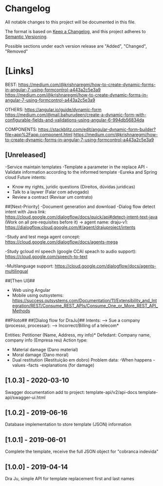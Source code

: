 # Changelog
All notable changes to this project will be documented in this file.

The format is based on [Keep a Changelog](https://keepachangelog.com/en/1.0.0/),
and this project adheres to [Semantic Versioning](https://semver.org/spec/v2.0.0.html).

Possible sections under each version release are "Added", "Changed", "Removed"

# [Links]
BEST:
https://medium.com/@krishnaregmi/how-to-create-dynamic-forms-in-angular-7-using-formcontrol-a443a2c5e3a9
https://medium.com/@krishnaregmi/how-to-create-dynamic-forms-in-angular-7-using-formcontrol-a443a2c5e3a9

OTHERS:
https://angular.io/guide/dynamic-form
https://medium.com/@mail.bahurudeen/create-a-dynamic-form-with-configurable-fields-and-validations-using-angular-6-994db56834da

COMPONENTS:
https://stackblitz.com/edit/angular-dynamic-form-builder?file=app%2Fapp.component.html
https://medium.com/@krishnaregmi/how-to-create-dynamic-forms-in-angular-7-using-formcontrol-a443a2c5e3a9

## [Unreleased]
-Service maintain templates
-Template a parameter in the replace API
-Validate information according to the informed template
-Eureka and Spring cloud
Future intents:
- Know my rights, juridic questions (Direitos, dúvidas juridicas)
- Talk to a laywer (Falar com advogado)
- Review a contract (Revisar um contrato)

##[Next-Priority]
-Document generation and download
-Dialog flow detect intent with Java link:
https://cloud.google.com/dialogflow/docs/quick/api#detect-intent-text-java
(Work on all pre-requisites before it) -> agent name: draju-v1:
https://dialogflow.cloud.google.com/#/agent/drajuproject/intents

-Study and test mega agent concept:
https://cloud.google.com/dialogflow/docs/agents-mega

-Study gcloud ml speech (google CCAI speach to audio support):
https://cloud.google.com/speech-to-text

-Multilanguage support:
https://cloud.google.com/dialogflow/docs/agents-multilingual

##[Then UI]##
- Web using Angular
- Mobile using outsystems:
https://success.outsystems.com/Documentation/11/Extensibility_and_Integration/REST/Consume_REST_APIs/Consume_One_or_More_REST_API_Methods

##Piloto##
##[Dialog flow for DraJu]##
Intents: 
--> Sue a company (processo, processar):
--> Incorrect/Billing of a telecom*

Entities: Petitioner (Name, Address, my info)*
Defedant: Company name, company info (Empresa reu)
Action type: 
- Material damage (Dano material)
- Moral damage (Dano moral)
- Dual restitution (Restituição em dobro)
Problem data: 
-When happens
-values
-facts 
-explanations (for damage)


## [1.0.3] - 2020-03-10
Swagger documentation add to project:
template-api/v2/api-docs
template-api/swagger-ui.html
## [1.0.2] - 2019-06-16
Database implementation to store template (JSON) information
## [1.0.1] - 2019-06-01
Complete the template, receive the full JSON object for "cobranca indevida"
## [1.0.0] - 2019-04-14
Dra Ju, simple API for template replacement first and last names